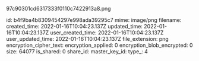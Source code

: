 97c90301cd6317333f0110c7422913a8.png

id: b4f9ba4b8309454297e998ada39295c7
mime: image/png
filename: 
created_time: 2022-01-16T10:04:23.137Z
updated_time: 2022-01-16T10:04:23.137Z
user_created_time: 2022-01-16T10:04:23.137Z
user_updated_time: 2022-01-16T10:04:23.137Z
file_extension: png
encryption_cipher_text: 
encryption_applied: 0
encryption_blob_encrypted: 0
size: 64077
is_shared: 0
share_id: 
master_key_id: 
type_: 4